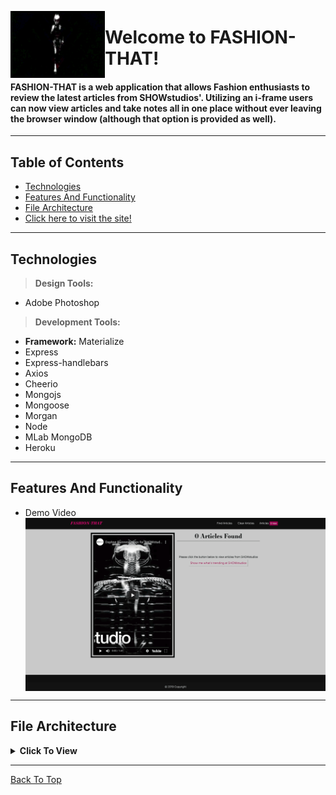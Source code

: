 

 <img src="readme_assets/fashion_that_portfolio_cover.gif" align="left"
     title="FASHION-THAT" alt="FASHION-THAT" width="30%" height="auto">
# Welcome to FASHION-THAT!

#### FASHION-THAT is a web application that allows Fashion enthusiasts to review the latest articles from SHOWstudios'. Utilizing an i-frame users can now view articles and take notes all in one place without ever leaving the browser window (although that option is provided as well).

---

## Table of Contents
  * [Technologies](#technologies)
  * [Features And Functionality](#features-and-functionality)
  * [File Architecture](#file-architecture)
  * [Click here to visit the site!](https://fashion-that.herokuapp.com/)
---

## Technologies
> <b>Design Tools:</b>
  * Adobe Photoshop
  
> <b>Development Tools:</b>
  * <b>Framework:</b> Materialize 
  * Express 
  * Express-handlebars 
  * Axios
  * Cheerio
  * Mongojs
  * Mongoose
  * Morgan
  * Node 
  * MLab MongoDB
  * Heroku
---

## Features And Functionality
* Demo Video 
     <img src="readme_assets/fashion_that_demo.gif" align="center"
     title="FASHION-THAT Demo" alt="FASHION-THAT Demo">
---

## File Architecture

<details><summary><b>Click To View</b></summary>
         
         Fashion That 
         ├── Controllers
         │   └── appController.js
         ├── models
         │   ├── articles.js
         │   ├── index.js
         │   └── notes.js
         ├── public
         │   └── assets
         │       ├── css
         │       │   ├── materialize.css
         │       │   ├── materialize.min.css
         │       │   ├── reset.css
         │       │   └── style.css
         │       ├── images
         │       ├── js
         │       │   ├── articles.js
         │       │   ├── custom.js
         │       │   └── jquery.twbsPagination.min.js
         │       └── materialize.js
         │           ├── materialize.js
         │           └── materialize.min.js
         ├── routing
         │       ├── api_routes.js
         │       └── html_routes.js
         ├── views
         │       ├── layouts
         │       │   └── main.handlebars
         │       ├── partials
         │       │   ├── modal_clear_data.handlebars
         │       │   ├── footer.handlebars
         │       │   └── top_nav.handlebars
         │       └── index.handlebars
         ├── node_modules
         ├── readme_assets
         ├── .gitignore
         ├── package.json
         ├── README.md
         └── server.js


</details>

---

[Back To Top](#welcome-to-fashion-that)


